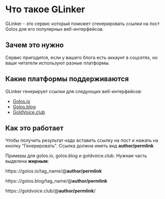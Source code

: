 # Что такое GLinker

GLinker - это сервис который поможет сгенерировать ссылки на пост Golos для
его популярных веб-интерфейсов.

## Зачем это нужно

Сервис пригодится, если у вашего блога есть аккаунт в соцсетях, но ваши читатели
используют разные платформы.

## Какие платформы поддерживаются

GLinker генерирует ссылки для следующих веб-интерфейсов:

* [Golos.io](https://golos.io/)
* [Golos.blog](https://golos.blog/)
* [GoldVoice.club](https://goldvoice.club/)

## Как это работает

Чтобы получить результат надо вставить ссылку на пост и нажать на кнопку "Генерировать".
Ссылка должна иметь вид **author/permlink**

Примеры для golos.io, golos.blog и goldvoice.club. Нужная часть выделена **жирным**:

https&#58;://golos.io/tag_name/@**author/permlink**

https&#58;://golos.blog/tag_name/@**author/permlink**

https&#58;://goldvoice.club/@**author/permlink**/
